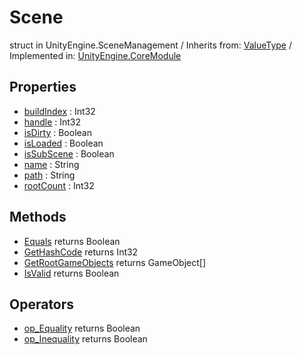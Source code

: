 # Scene
struct in UnityEngine.SceneManagement
 / Inherits from: <a href="https://docs.unity3d.com/6000.0/Documentation/ScriptReference/ValueType.html">ValueType</a> / Implemented in: <a href="https://docs.unity3d.com/6000.0/Documentation/ScriptReference/UnityEngine.CoreModule.html">UnityEngine.CoreModule</a>
## Properties
- <a href="https://docs.unity3d.com/6000.0/Documentation/ScriptReference/Scene-buildIndex.html">buildIndex</a> : Int32
- <a href="https://docs.unity3d.com/6000.0/Documentation/ScriptReference/Scene-handle.html">handle</a> : Int32
- <a href="https://docs.unity3d.com/6000.0/Documentation/ScriptReference/Scene-isDirty.html">isDirty</a> : Boolean
- <a href="https://docs.unity3d.com/6000.0/Documentation/ScriptReference/Scene-isLoaded.html">isLoaded</a> : Boolean
- <a href="https://docs.unity3d.com/6000.0/Documentation/ScriptReference/Scene-isSubScene.html">isSubScene</a> : Boolean
- <a href="https://docs.unity3d.com/6000.0/Documentation/ScriptReference/Scene-name.html">name</a> : String
- <a href="https://docs.unity3d.com/6000.0/Documentation/ScriptReference/Scene-path.html">path</a> : String
- <a href="https://docs.unity3d.com/6000.0/Documentation/ScriptReference/Scene-rootCount.html">rootCount</a> : Int32
## Methods
- <a href="https://docs.unity3d.com/6000.0/Documentation/ScriptReference/Scene.Equals.html">Equals</a> returns Boolean
- <a href="https://docs.unity3d.com/6000.0/Documentation/ScriptReference/Scene.GetHashCode.html">GetHashCode</a> returns Int32
- <a href="https://docs.unity3d.com/6000.0/Documentation/ScriptReference/Scene.GetRootGameObjects.html">GetRootGameObjects</a> returns GameObject[]
- <a href="https://docs.unity3d.com/6000.0/Documentation/ScriptReference/Scene.IsValid.html">IsValid</a> returns Boolean
## Operators
- <a href="https://docs.unity3d.com/6000.0/Documentation/ScriptReference/Scene.op_Equality.html">op_Equality</a> returns Boolean
- <a href="https://docs.unity3d.com/6000.0/Documentation/ScriptReference/Scene.op_Inequality.html">op_Inequality</a> returns Boolean
